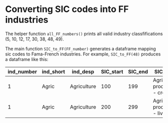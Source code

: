 # Converting SIC codes into FF industries
The helper function `all_FF_numbers()` prints all valid industry classfifications (5, 10, 12, 17, 30, 38, 48, 49).


The main function `SIC_to_FF(FF_number)` generates a dataframe mapping sic codes to Fama-French industries. For example, `SIC_to_FF(48)` produces a dataframe like this:

| ind_number  | ind_short | ind_desp | SIC_start | SIC_end| SIC_desp|
| ------------- | ------------- | ------------- | ------------- | ------------- | ------------- |
| 1  | Agric| Agriculture | 100 | 199| Agric production - crops|
| 1  | Agric| Agriculture | 200 | 299| Agric production - livestock|
